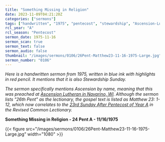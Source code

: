 ```yaml
---
title: "Something Missing in Religion"
date: 2023-11-09T04:21:20Z
categories: ["sermons"]
tags: ["handwritten", "1975", "pentecost", "stewardship", "Ascension-Lutheran-Church-Navarino-WI"]
rcl_year: "A"
rcl_season: "Pentecost"
sermon_date: 1975-11-16
sermon_scan: true
sermon_text: false
sermon_audio: false
thumbnail: "/images/sermons/0106/26Pent-Matthew23-11-16-1975-Large.jpg"
sermon_number: "0106"
---
```


_Here is a handwritten sermon from 1975, written in blue ink with highlights in red pencil. It mentions that it is also Stewardship Sunday._

<!--more-->

_The sermon specifically mentions Ascension by name, meaning that this was preached at [Ascension Lutheran in Navarino, WI](http://www.ascensionavarino.com/). Although the sermon lists "26th Pent" as the lectionary, the gospel text is listed as Matthew 23: 1-12, which now correlates to the [23rd Sunday After Pentecost of Year A](https://lectionary.library.vanderbilt.edu/texts/?y=17134&z=p&d=82) in the Revised Common Lectionary._

**Something Missing in Religion - 24 Pent A - 11/16/1975**

{{< figure src="/images/sermons/0106/26Pent-Matthew23-11-16-1975-Large.jpg" width="1080" >}}
